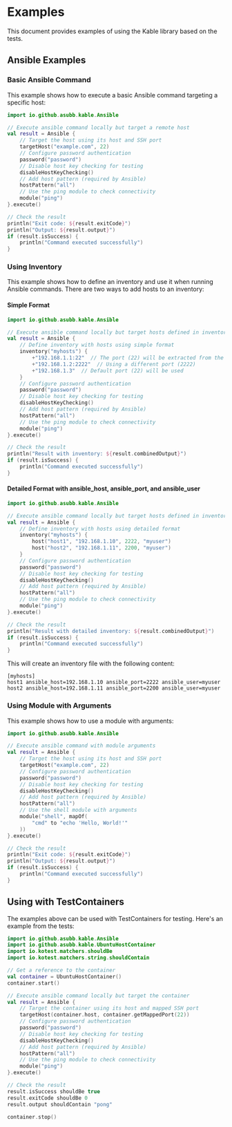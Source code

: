 # Examples

This document provides examples of using the Kable library based on the tests.

## Ansible Examples

### Basic Ansible Command

This example shows how to execute a basic Ansible command targeting a specific host:

```kotlin
import io.github.asubb.kable.Ansible

// Execute ansible command locally but target a remote host
val result = Ansible {
    // Target the host using its host and SSH port
    targetHost("example.com", 22)
    // Configure password authentication
    password("password")
    // Disable host key checking for testing
    disableHostKeyChecking()
    // Add host pattern (required by Ansible)
    hostPattern("all")
    // Use the ping module to check connectivity
    module("ping")
}.execute()

// Check the result
println("Exit code: ${result.exitCode}")
println("Output: ${result.output}")
if (result.isSuccess) {
    println("Command executed successfully")
}
```

### Using Inventory

This example shows how to define an inventory and use it when running Ansible commands. There are two ways to add hosts to an inventory:

#### Simple Format

```kotlin
import io.github.asubb.kable.Ansible

// Execute ansible command locally but target hosts defined in inventory
val result = Ansible {
    // Define inventory with hosts using simple format
    inventory("myhosts") {
        +"192.168.1.1:22"  // The port (22) will be extracted from the string
        +"192.168.1.2:2222"  // Using a different port (2222)
        +"192.168.1.3"  // Default port (22) will be used
    }
    // Configure password authentication
    password("password")
    // Disable host key checking for testing
    disableHostKeyChecking()
    // Add host pattern (required by Ansible)
    hostPattern("all")
    // Use the ping module to check connectivity
    module("ping")
}.execute()

// Check the result
println("Result with inventory: ${result.combinedOutput}")
if (result.isSuccess) {
    println("Command executed successfully")
}
```

#### Detailed Format with ansible_host, ansible_port, and ansible_user

```kotlin
import io.github.asubb.kable.Ansible

// Execute ansible command locally but target hosts defined in inventory
val result = Ansible {
    // Define inventory with hosts using detailed format
    inventory("myhosts") {
        host("host1", "192.168.1.10", 2222, "myuser")
        host("host2", "192.168.1.11", 2200, "myuser")
    }
    // Configure password authentication
    password("password")
    // Disable host key checking for testing
    disableHostKeyChecking()
    // Add host pattern (required by Ansible)
    hostPattern("all")
    // Use the ping module to check connectivity
    module("ping")
}.execute()

// Check the result
println("Result with detailed inventory: ${result.combinedOutput}")
if (result.isSuccess) {
    println("Command executed successfully")
}
```

This will create an inventory file with the following content:

```
[myhosts]
host1 ansible_host=192.168.1.10 ansible_port=2222 ansible_user=myuser
host2 ansible_host=192.168.1.11 ansible_port=2200 ansible_user=myuser
```

### Using Module with Arguments

This example shows how to use a module with arguments:

```kotlin
import io.github.asubb.kable.Ansible

// Execute ansible command with module arguments
val result = Ansible {
    // Target the host using its host and SSH port
    targetHost("example.com", 22)
    // Configure password authentication
    password("password")
    // Disable host key checking for testing
    disableHostKeyChecking()
    // Add host pattern (required by Ansible)
    hostPattern("all")
    // Use the shell module with arguments
    module("shell", mapOf(
        "cmd" to "echo 'Hello, World!'"
    ))
}.execute()

// Check the result
println("Exit code: ${result.exitCode}")
println("Output: ${result.output}")
if (result.isSuccess) {
    println("Command executed successfully")
}
```

## Using with TestContainers

The examples above can be used with TestContainers for testing. Here's an example from the tests:

```kotlin
import io.github.asubb.kable.Ansible
import io.github.asubb.kable.UbuntuHostContainer
import io.kotest.matchers.shouldBe
import io.kotest.matchers.string.shouldContain

// Get a reference to the container
val container = UbuntuHostContainer()
container.start()

// Execute ansible command locally but target the container
val result = Ansible {
    // Target the container using its host and mapped SSH port
    targetHost(container.host, container.getMappedPort(22))
    // Configure password authentication
    password("password")
    // Disable host key checking for testing
    disableHostKeyChecking()
    // Add host pattern (required by Ansible)
    hostPattern("all")
    // Use the ping module to check connectivity
    module("ping")
}.execute()

// Check the result
result.isSuccess shouldBe true
result.exitCode shouldBe 0
result.output shouldContain "pong"

container.stop()
```
